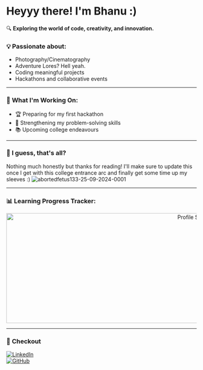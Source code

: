 # Heyyy there! I'm Bhanu :)

🔍 **Exploring the world of code, creativity, and innovation.**  

### 💡 **Passionate about:**  
- Photography/Cinematography
- Adventure Lores? Hell yeah.
- Coding meaningful projects
- Hackathons and collaborative events

---

### 🔧 **What I'm Working On:**  
- 🏆 Preparing for my first hackathon  
- 🌱 Strengthening my problem-solving skills  
- 📚 Upcoming college endeavours 

---

### 🦅 I guess, that's all?
Nothing much honestly but thanks for reading! I'll make sure to update this once I get with this college entrance arc and finally get some time up my sleeves :)
![abortedfetus133-25-09-2024-0001](https://github.com/user-attachments/assets/44dfeee7-b5de-412c-8b03-a3d5e7c3f54c)

---

### 📊 **Learning Progress Tracker:**  
<p align="center">
  <img src="https://github-profile-summary-cards.vercel.app/api/cards/profile-details?username=atabzo&theme=tokyonight" width="1000" height="290" alt="Profile Summary"/>
</p>

---

### 💬 **Checkout**  
[![LinkedIn](https://img.shields.io/badge/LinkedIn-0A66C2?style=for-the-badge&logo=linkedin&logoColor=white)](https://www.linkedin.com/in/atabzo/)  
[![GitHub](https://img.shields.io/badge/GitHub-100000?style=for-the-badge&logo=github&logoColor=white)](https://github.com/atabzo)  




